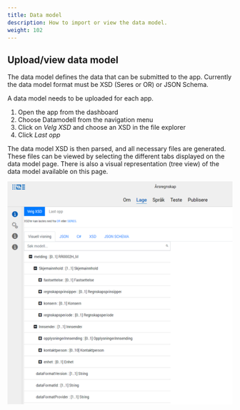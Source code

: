 ```yaml
---
title: Data model
description: How to import or view the data model.
weight: 102
---
```


## Upload/view data model
The data model defines the data that can be submitted to the app. Currently the data model format must be XSD (Seres or OR) or JSON Schema.

A data model needs to be uploaded for each app. 

1. Open the app from the dashboard
2. Choose Datamodell from the navigation menu
3. Click on _Velg XSD_ and choose an XSD in the file explorer
4. Click _Last opp_

The data model XSD is then parsed, and all necessary files are generated.
These files can be viewed by selecting the different tabs displayed on the data model page.
There is also a visual representation (tree view) of the data model available on this page. 

![Add/view data model](add-datamodel.png "Add/view data model")
